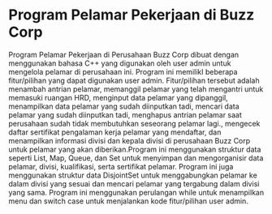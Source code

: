 # Program Pelamar Pekerjaan di Buzz Corp
Program Pelamar Pekerjaan di Perusahaan Buzz Corp dibuat dengan menggunakan bahasa C++ yang digunakan oleh user admin untuk mengelola pelamar di perusahaan ini. Program ini memilikI beberapa fitur/pilihan yang dapat digunakan user admin. Fitur/pilihan tersebut adalah menambah antrian pelamar, memanggil pelamar yang telah mengantri untuk memasuki ruangan HRD, menginput data pelamar yang dipanggil, menampilkan data pelamar yang sudah diinputkan tadi, mencari data pelamar yang sudah diinputkan tadi, menghapus antrian pelamar saat perusahaan sudah tidak membutuhkan seseorang pelamar lagi., mengecek daftar sertifikat pengalaman kerja pelamar yang mendaftar, dan menampilkan informasi divisi dan kepala divisi di perusahaan Buzz Corp untuk pelamar yang akan diberikan.Program ini menggunakan struktur data seperti List, Map, Queue, dan Set untuk menyimpan dan mengorganisir data pelamar, divisi, kualifikasi, serta sertifikat pelamar. Program ini juga menggunakan struktur data DisjointSet untuk menggabungkan pelamar ke dalam divisi yang sesuai dan mencari pelamar yang tergabung dalam divisi yang sama. Program ini menggunakan perulangan while untuk menampilkan menu dan switch case untuk menjalankan kode fitur/pilihan user admin.
